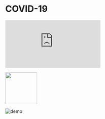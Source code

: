 # COVID-19
![Map View](https://raw.github.com/GauravNadar/COVID-19/master/screens/Screenshot_worldMap.txt)

<img src="https://raw.github.com/GauravNadar/COVID-19/master/screens/Screenshot_worldMap.jpg" style=" width:100px ; height:100px " />

![demo]("screens/Screenshot_worldMap.png")
